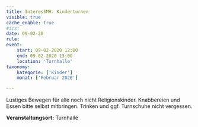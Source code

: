 ```yaml
---
title: InteresSMH: Kinderturnen
visible: true
cache_enable: true
#ics: 
date: 09-02-20
rule: 
event:
	start: 09-02-2020 12:00
	end: 09-02-2020 13:00
	location: 'Turnhalle'
taxonomy:
	kategorie: ['Kinder']
	monat: ['Februar 2020']

---
```

Lustiges Bewegen für alle noch nicht Religionskinder. Knabbereien und Essen bitte selbst mitbringen. Trinken und ggf. Turnschuhe nicht vergessen.



**Veranstaltungsort:** Turnhalle


